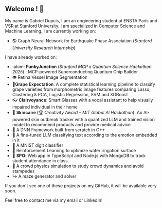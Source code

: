 ## Welcome ! 🐧

My name is Gabriel Dupuis, I am an engineering student at ENSTA Paris and VSR at Stanford University. I am specialized in Computer Science and Machine Learning.
I am currently working on:
- 🌎 Graph Neural Network for Earthquake Phase Association (_Stanford University Research Internship_)
  
I have already worked on:
- :atom: **FunkyJunction** (_Stanford MCP x Quantum Science Hackathon 2025_) : MCP-powered Superconducting Quantum Chip Builder 
- 👁️ Retina Vessel Image Segmentation
- 🍇**Grape Expectation**: A complete statistical learning pipeline to classify grape varieties from morphometric image features comparing Lasso, Clustering & PCA, Logistic Regression, SVM and XGBoost
- 👓 **Clairvoyance**: Smart Glasses with a vocal assistant to help visually impaired individual in their home
- 🧴 **Skincaire** (🏆 _Creativity Award – MIT Global AI Hackathon_): An AI-powered skin outbreak tracker with a quantized LLM and trained vision model to recommend products and provide medical advice
- 🧠 A DNN Framework built from scratch in C++
- 📘 A fine-tuned LLM classifying text according to the emotion embedded in it
- 🔢 A MNIST digit classifier
- 🔵 Reinforcement Learning to optimize water irrigation surface
- 🏫 **SPO**: Web app in TypeScript and Node.js with MongoDB to track student attendance in class.
- 🧍 A crowd physics simulation to study crowd dynamics and avoid stampedes
- ↪️ A maze generator and solver


If you don't see one of these projects on my GitHub, it will be available very soon.

Feel free to contact me via my email or LinkedIn!
